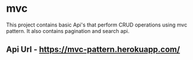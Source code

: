 # mvc
This project contains basic Api's that perform CRUD operations using mvc pattern.
It also contains pagination and search api.

## Api Url - https://mvc-pattern.herokuapp.com/
